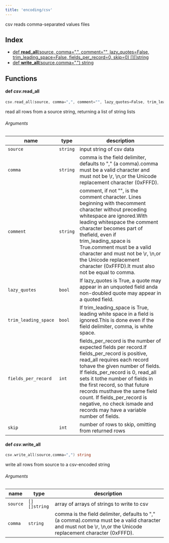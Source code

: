 ```yaml
---
title: 'encoding/csv'
---
```


csv reads comma-separated values files

## Index


* [def <b>read_all</b>(source, comma=",", comment="", lazy_quotes=False, trim_leading_space=False, fields_per_record=0, skip=0) [][]string](#def-icsvibread_allb)
* [def <b>write_all</b>(source,comma=",") string](#def-icsvibwrite_allb)


## Functions


#### def <i>csv</i>.<b>read_all</b>
```go
csv.read_all(source, comma=",", comment="", lazy_quotes=False, trim_leading_space=False, fields_per_record=0, skip=0) [][]string
```
read all rows from a source string, returning a list of string lists

###### Arguments

| name | type | description |
|------|------|-------------|
| `source` | `string` | input string of csv data |
| `comma` | `string` | comma is the field delimiter, defaults to "," (a comma).comma must be a valid character and must not be \r, \n,or the Unicode replacement character (0xFFFD). |
| `comment` | `string` | comment, if not "", is the comment character. Lines beginning with thecomment character without preceding whitespace are ignored.With leading whitespace the comment character becomes part of thefield, even if trim_leading_space is True.comment must be a valid character and must not be \r, \n,or the Unicode replacement character (0xFFFD).It must also not be equal to comma. |
| `lazy_quotes` | `bool` | If lazy_quotes is True, a quote may appear in an unquoted field anda non-doubled quote may appear in a quoted field. |
| `trim_leading_space` | `bool` | If trim_leading_space is True, leading white space in a field is ignored.This is done even if the field delimiter, comma, is white space. |
| `fields_per_record` | `int` | fields_per_record is the number of expected fields per record.If fields_per_record is positive, read_all requires each record tohave the given number of fields. If fields_per_record is 0, read_all sets it tothe number of fields in the first record, so that future records musthave the same field count. If fields_per_record is negative, no check ismade and records may have a variable number of fields. |
| `skip` | `int` | number of rows to skip, omitting from returned rows |



#### def <i>csv</i>.<b>write_all</b>
```go
csv.write_all(source,comma=",") string
```
write all rows from source to a csv-encoded string

###### Arguments

| name | type | description |
|------|------|-------------|
| `source` | `[][]string` | array of arrays of strings to write to csv |
| `comma` | `string` | comma is the field delimiter, defaults to "," (a comma).comma must be a valid character and must not be \r, \n,or the Unicode replacement character (0xFFFD). |



